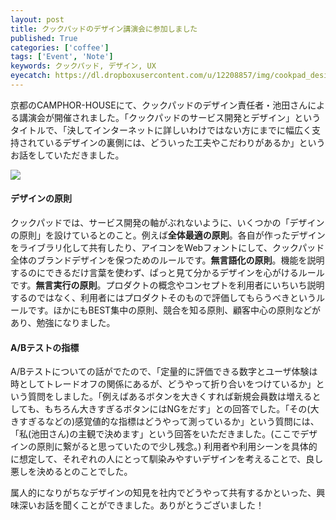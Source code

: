 ```yaml
---
layout: post
title: クックパッドのデザイン講演会に参加しました
published: True
categories: ['coffee']
tags: ['Event', 'Note']
keywords: クックパッド, デザイン, UX
eyecatch: https://dl.dropboxusercontent.com/u/12208857/img/cookpad_design.jpg
---
```


京都のCAMPHOR-HOUSEにて、クックパッドのデザイン責任者・池田さんによる講演会が開催されました。「クックパッドのサービス開発とデザイン」というタイトルで、「決してインターネットに詳しいわけではない方にまでに幅広く支持されているデザインの裏側には、どういった工夫やこだわりがあるか」というお話をしていただきました。

<img src="https://dl.dropboxusercontent.com/u/12208857/img/cookpad_design.jpg" class="image-on-frame-medium">

#### デザインの原則

クックパッドでは、サービス開発の軸がぶれないように、いくつかの「デザインの原則」を設けているとのこと。例えば**全体最適の原則**。各自が作ったデザインをライブラリ化して共有したり、アイコンをWebフォントにして、クックパッド全体のブランドデザインを保つためのルールです。**無言語化の原則**。機能を説明するのにできるだけ言葉を使わず、ぱっと見て分かるデザインを心がけるルールです。**無言実行の原則**。プロダクトの概念やコンセプトを利用者にいちいち説明するのではなく、利用者にはプロダクトそのもので評価してもらうべきというルールです。ほかにもBEST集中の原則、競合を知る原則、顧客中心の原則などがあり、勉強になりました。

#### A/Bテストの指標

A/Bテストについての話がでたので、「定量的に評価できる数字とユーザ体験は時としてトレードオフの関係にあるが、どうやって折り合いをつけているか」という質問をしました。「例えばあるボタンを大きくすれば新規会員数は増えるとしても、もちろん大きすぎるボタンにはNGをだす」との回答でした。「その(大きすぎるなどの)感覚値的な指標はどうやって測っているか」という質問には、「私(池田さん)の主観で決めます」という回答をいただきました。(ここでデザインの原則に繋がると思っていたので少し残念。) 利用者や利用シーンを具体的に想定して、それぞれの人にとって馴染みやすいデザインを考えることで、良し悪しを決めるとのことでした。

属人的になりがちなデザインの知見を社内でどうやって共有するかといった、興味深いお話を聞くことができました。ありがとうございました！
